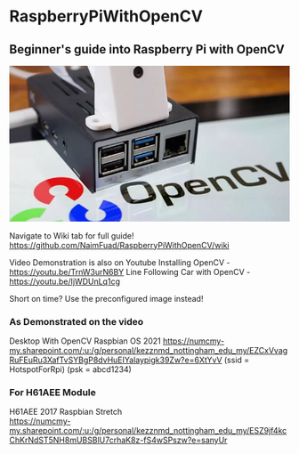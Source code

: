 # RaspberryPiWithOpenCV

## Beginner's guide into Raspberry Pi with OpenCV

![Raspberry Pi Imager](https://github.com/NaimFuad/RaspberryPiWithOpenCV/blob/main/Pi%20Images/Capture.JPG)

Navigate to Wiki tab for full guide!
https://github.com/NaimFuad/RaspberryPiWithOpenCV/wiki

Video Demonstration is also on Youtube 
Installing OpenCV - https://youtu.be/TrnW3urN6BY
Line Following Car with OpenCV - https://youtu.be/IjWDUnLq1cg



Short on time? Use the preconfigured image instead!

### As Demonstrated on the video
Desktop With OpenCV Raspbian OS 2021 
https://numcmy-my.sharepoint.com/:u:/g/personal/kezznmd_nottingham_edu_my/EZCxVvagRuFEuRu3XafTvSYBgP8dvHuEIYalaypigk39Zw?e=6XtYvV
(ssid = HotspotForRpi)
(psk  = abcd1234)

### For H61AEE Module
H61AEE 2017 Raspbian Stretch  
https://numcmy-my.sharepoint.com/:u:/g/personal/kezznmd_nottingham_edu_my/ESZ9jf4kcChKrNdST5NH8mUBSBlU7crhaK8z-fS4wSPszw?e=sanyUr
 
